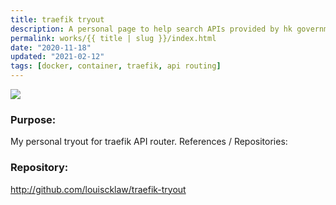 ```yaml
---
title: traefik tryout
description: A personal page to help search APIs provided by hk government. Also trying using gatsby.
permalink: works/{{ title | slug }}/index.html
date: "2020-11-18"
updated: "2021-02-12"
tags: [docker, container, traefik, api routing]
---
```


![](/images/works/traefik.avif)


### Purpose:

My personal tryout for traefik API router. References / Repositories:


### Repository:

<a href="http://github.com/louiscklaw/traefik-tryout">
  http://github.com/louiscklaw/traefik-tryout
</a>